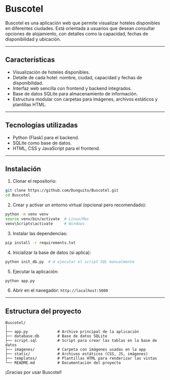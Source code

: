 # Buscotel

Buscotel es una aplicación web que permite visualizar hoteles disponibles en diferentes ciudades. Está orientada a usuarios que desean consultar opciones de alojamiento, con detalles como la capacidad, fechas de disponibilidad y ubicación.

---

## Características

- Visualización de hoteles disponibles.
- Detalle de cada hotel: nombre, ciudad, capacidad y fechas de disponibilidad.
- Interfaz web sencilla con frontend y backend integrados.
- Base de datos SQLite para almacenamiento de información.
- Estructura modular con carpetas para imágenes, archivos estáticos y plantillas HTML.

---

## Tecnologías utilizadas

- Python (Flask) para el backend.
- SQLite como base de datos.
- HTML, CSS y JavaScript para el frontend.


---

## Instalación

1. Clonar el repositorio:

```bash
git clone https://github.com/Dunguito/Buscotel.git
cd Buscotel
```

2. Crear y activar un entorno virtual (opcional pero recomendado):

```bash
python -m venv venv
source venv/bin/activate  # Linux/Mac
venv\Scripts\activate     # Windows
```

3. Instalar las dependencias:

```bash
pip install -r requirements.txt
```

4. Inicializar la base de datos (si aplica):

```bash
python init_db.py  # O ejecutar el script SQL manualmente
```

5. Ejecutar la aplicación:

```bash
python app.py
```

6. Abrir en el navegador: `http://localhost:5000`

---

## Estructura del proyecto

```
Buscotel/
│
├── app.py             # Archivo principal de la aplicación
├── database.db        # Base de datos SQLite
├── script.sql         # Script para crear las tablas en la base de datos
├── imagenes/          # Carpeta con imágenes usadas en la app
├── static/            # Archivos estáticos (CSS, JS, imágenes)
├── templates/         # Plantillas HTML para renderizar las vistas
└── README.md          # Documentación del proyecto
```


¡Gracias por usar Buscotel!
